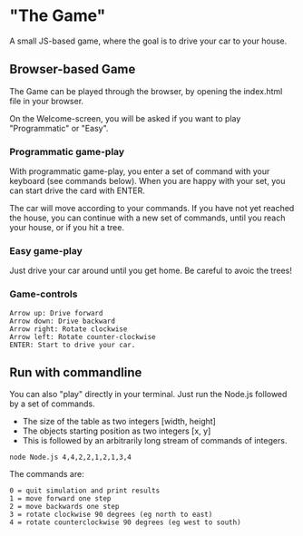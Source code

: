 # "The Game"

A small JS-based game, where the goal is to drive your car to your house.

## Browser-based Game

The Game can be played through the browser, by opening the index.html file in your browser.

On the Welcome-screen, you will be asked if you want to play "Programmatic" or "Easy".

### Programmatic game-play

With programmatic game-play, you enter a set of command with your keyboard (see commands below). When you are happy with your set, you can start drive the card with ENTER.

The car will move according to your commands. If you have not yet reached the house, you can continue with a new set of commands, until you reach your house, or if you hit a tree.

### Easy game-play

Just drive your car around until you get home. Be careful to avoic the trees!

### Game-controls

```
Arrow up: Drive forward
Arrow down: Drive backward
Arrow right: Rotate clockwise
Arrow left: Rotate counter-clockwise
ENTER: Start to drive your car.
```

## Run with commandline

You can also "play" directly in your terminal. Just run the Node.js followed by a set of commands. 

* The size of the table as two integers [width, height]
* The objects starting position as two integers [x, y]
* This is followed by an arbitrarily long stream of commands of integers.

```
node Node.js 4,4,2,2,1,2,1,3,4
```
The commands are:
```
0 = quit simulation and print results
1 = move forward one step
2 = move backwards one step
3 = rotate clockwise 90 degrees (eg north to east)
4 = rotate counterclockwise 90 degrees (eg west to south)
```